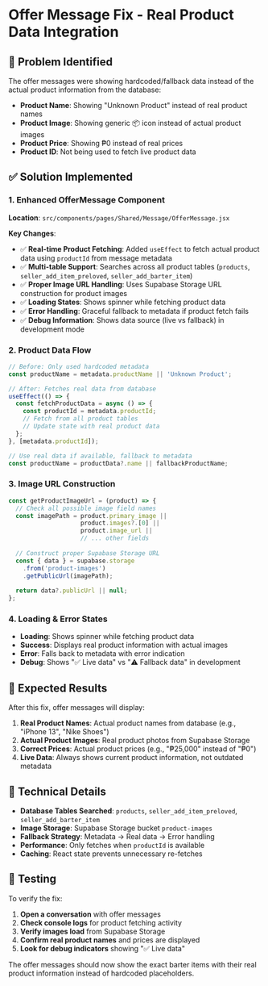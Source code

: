 # Offer Message Fix - Real Product Data Integration

## 🐛 Problem Identified

The offer messages were showing hardcoded/fallback data instead of the actual product information from the database:

- **Product Name**: Showing "Unknown Product" instead of real product names
- **Product Image**: Showing generic 📦 icon instead of actual product images  
- **Product Price**: Showing ₱0 instead of real prices
- **Product ID**: Not being used to fetch live product data

## ✅ Solution Implemented

### **1. Enhanced OfferMessage Component**
**Location**: `src/components/pages/Shared/Message/OfferMessage.jsx`

**Key Changes**:
- ✅ **Real-time Product Fetching**: Added `useEffect` to fetch actual product data using `productId` from message metadata
- ✅ **Multi-table Support**: Searches across all product tables (`products`, `seller_add_item_preloved`, `seller_add_barter_item`)
- ✅ **Proper Image URL Handling**: Uses Supabase Storage URL construction for product images
- ✅ **Loading States**: Shows spinner while fetching product data
- ✅ **Error Handling**: Graceful fallback to metadata if product fetch fails
- ✅ **Debug Information**: Shows data source (live vs fallback) in development mode

### **2. Product Data Flow**

```javascript
// Before: Only used hardcoded metadata
const productName = metadata.productName || 'Unknown Product';

// After: Fetches real data from database
useEffect(() => {
  const fetchProductData = async () => {
    const productId = metadata.productId;
    // Fetch from all product tables
    // Update state with real product data
  };
}, [metadata.productId]);

// Use real data if available, fallback to metadata
const productName = productData?.name || fallbackProductName;
```

### **3. Image URL Construction**

```javascript
const getProductImageUrl = (product) => {
  // Check all possible image field names
  const imagePath = product.primary_image || 
                    product.images?.[0] || 
                    product.image_url || 
                    // ... other fields
  
  // Construct proper Supabase Storage URL
  const { data } = supabase.storage
    .from('product-images')
    .getPublicUrl(imagePath);
  
  return data?.publicUrl || null;
};
```

### **4. Loading & Error States**

- **Loading**: Shows spinner while fetching product data
- **Success**: Displays real product information with actual images
- **Error**: Falls back to metadata with error indication
- **Debug**: Shows "✅ Live data" vs "⚠️ Fallback data" in development

## 🎯 Expected Results

After this fix, offer messages will display:

1. **Real Product Names**: Actual product names from database (e.g., "iPhone 13", "Nike Shoes")
2. **Actual Product Images**: Real product photos from Supabase Storage
3. **Correct Prices**: Actual product prices (e.g., "₱25,000" instead of "₱0")
4. **Live Data**: Always shows current product information, not outdated metadata

## 🔧 Technical Details

- **Database Tables Searched**: `products`, `seller_add_item_preloved`, `seller_add_barter_item`
- **Image Storage**: Supabase Storage bucket `product-images`
- **Fallback Strategy**: Metadata → Real data → Error handling
- **Performance**: Only fetches when `productId` is available
- **Caching**: React state prevents unnecessary re-fetches

## 🧪 Testing

To verify the fix:

1. **Open a conversation** with offer messages
2. **Check console logs** for product fetching activity
3. **Verify images load** from Supabase Storage
4. **Confirm real product names** and prices are displayed
5. **Look for debug indicators** showing "✅ Live data"

The offer messages should now show the exact barter items with their real product information instead of hardcoded placeholders.
